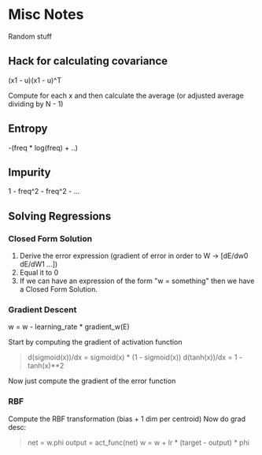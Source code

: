 # Misc Notes
Random stuff

## Hack for calculating covariance
(x1 - u)(x1 - u)^T

Compute for each x and then calculate the average (or adjusted average dividing by N - 1)

## Entropy
-(freq * log(freq) + ..)

## Impurity
1 - freq^2 - freq^2 - ...

## Solving Regressions
### Closed Form Solution
1. Derive the error expression (gradient of error in order to W -> [dE/dw0 dE/dW1 ...])
2. Equal it to 0
3. If we can have an expression of the form "w = something" then we have a Closed Form Solution.

### Gradient Descent
w = w - learning_rate * gradient_w(E)

Start by computing the gradient of activation function
>d(sigmoid(x))/dx = sigmoid(x) * (1 - sigmoid(x))
>d(tanh(x))/dx = 1 - tanh(x)**2

Now just compute the gradient of the error function

### RBF
Compute the RBF transformation (bias + 1 dim per centroid)
Now do grad desc:
>net = w.phi
>output = act_func(net)
>w = w + lr * (target - output) * phi